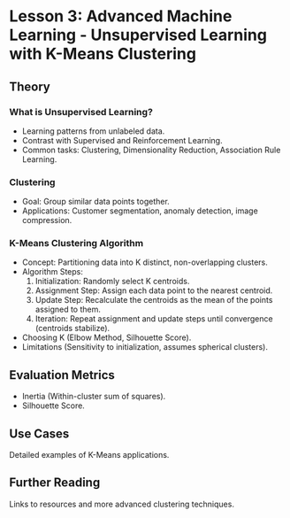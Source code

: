 # Lesson 3: Advanced Machine Learning - Unsupervised Learning with K-Means Clustering

## Theory

### What is Unsupervised Learning?
- Learning patterns from unlabeled data.
- Contrast with Supervised and Reinforcement Learning.
- Common tasks: Clustering, Dimensionality Reduction, Association Rule Learning.

### Clustering
- Goal: Group similar data points together.
- Applications: Customer segmentation, anomaly detection, image compression.

### K-Means Clustering Algorithm
- Concept: Partitioning data into K distinct, non-overlapping clusters.
- Algorithm Steps:
    1. Initialization: Randomly select K centroids.
    2. Assignment Step: Assign each data point to the nearest centroid.
    3. Update Step: Recalculate the centroids as the mean of the points assigned to them.
    4. Iteration: Repeat assignment and update steps until convergence (centroids stabilize).
- Choosing K (Elbow Method, Silhouette Score).
- Limitations (Sensitivity to initialization, assumes spherical clusters).

## Evaluation Metrics
- Inertia (Within-cluster sum of squares).
- Silhouette Score.

## Use Cases
Detailed examples of K-Means applications.

## Further Reading
Links to resources and more advanced clustering techniques.
